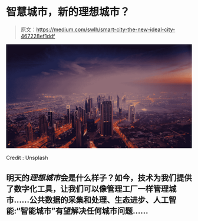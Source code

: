 # 智慧城市，新的理想城市？

> 原文：<https://medium.com/swlh/smart-city-the-new-ideal-city-467228ef1ddf>

![](img/3b6fa5c018f92aff6d3468a21ce9a769.png)

Credit : Unsplash

## 明天的*理想城市*会是什么样子？如今，技术为我们提供了数字化工具，让我们可以像管理工厂一样管理城市……公共数据的采集和处理、生态进步、人工智能:“智能城市”有望解决任何城市问题……